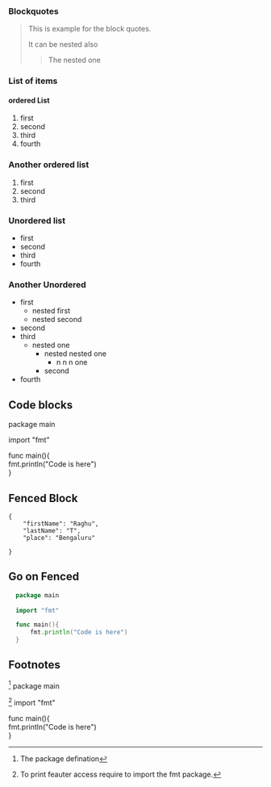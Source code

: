 ### Blockquotes

> This is example for the block quotes.
> 
> It can be nested also
>
>> The nested one


### List of items
#### ordered List

1. first
2. second
3. third
4. fourth

### Another ordered list 
1. first
1. second
1. third


### Unordered list
- first
- second
- third
- fourth


### Another Unordered

- first
  + nested first
  + nested second
- second
- third
  + nested one
    * nested nested one
      - n n n one
    * second
- fourth


## Code blocks 

  package main
  
  import "fmt"

  func main(){  
      fmt.println("Code is here")  
  }

## Fenced Block 
```
{
    "firstName": "Raghu",
    "lastName": "T",
    "place": "Bengaluru"

}
```
## Go on Fenced
```go
  package main
  
  import "fmt"

  func main(){  
      fmt.println("Code is here")  
  }
```

## Footnotes
 [^1] package main
  
 [^2] import "fmt"

  func main(){  
      fmt.println("Code is here")  
  }
[^1]: The package defination  
[^2]: To print feauter access require to import the fmt package.

